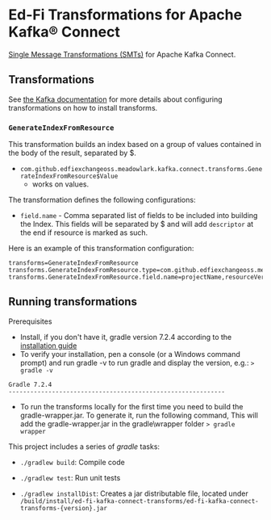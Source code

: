 # Ed-Fi Transformations for Apache Kafka® Connect

[Single Message Transformations
(SMTs)](https://kafka.apache.org/documentation/#connect_transforms) for Apache
Kafka Connect.

## Transformations

See [the Kafka
documentation](https://kafka.apache.org/documentation/#connect_transforms) for
more details about configuring transformations on how to install transforms.

### `GenerateIndexFromResource`

This transformation builds an index based on a group of values contained in the
body of the result, separated by $.

- `com.github.edfiexchangeoss.meadowlark.kafka.connect.transforms.GenerateIndexFromResource$Value`
  - works on values.

The transformation defines the following configurations:

- `field.name` - Comma separated list of fields to be included into building the
  Index. This fields will be separated by $ and will add `descriptor` at the end
  if resource is marked as such.

Here is an example of this transformation configuration:

```properties
transforms=GenerateIndexFromResource
transforms.GenerateIndexFromResource.type=com.github.edfiexchangeoss.meadowlark.kafka.connect.transforms.GenerateIndexFromResource
transforms.GenerateIndexFromResource.field.name=projectName,resourceVersion,resourceName
```

## Running transformations

Prerequisites

- Install, if you don't have it, gradle version 7.2.4 according to the [installation guide](https://gradle.org/install/)
- To verify your installation, pen a console (or a Windows command prompt) and run gradle -v to run gradle and display the version, e.g.:
`> gradle -v`

```------------------------------------------------------------
Gradle 7.2.4
------------------------------------------------------------
```

- To run the transforms locally for the first time you need to build the gradle-wrapper.jar. To generate it, run the following command, This will add the gradle-wrapper.jar in the gradle\wrapper folder
`> gradle wrapper`


This project includes a series of *gradle* tasks:

- `./gradlew build`: Compile code

- `./gradlew test`: Run unit tests

- `./gradlew installDist`: Creates a jar distributable file, located under
  `/build/install/ed-fi-kafka-connect-transforms/ed-fi-kafka-connect-transforms-{version}.jar`
